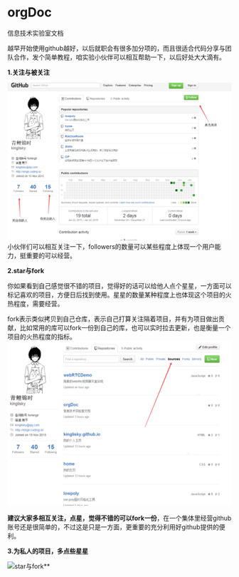 # orgDoc
信息技术实验室文档

越早开始使用github越好，以后就职会有很多加分项的，而且很适合代码分享与团队合作，发个简单教程，咱实验小伙伴可以相互帮助一下，以后好处大大滴有。

**1.关注与被关注**

![关注与被关注](./img/0.png)
小伙伴们可以相互关注一下，followers的数量可以某些程度上体现一个用户能力，挺重要的可以经营。

**2.star与fork**



你如果看到自己感觉很不错的项目，觉得好的话可以给他人点个星星，一方面可以标记喜欢的项目，方便日后找到使用。星星的数量某种程度上也体现这个项目的火热程度，需要经营。

fork表示类似拷贝到自己仓库，表示自己打算关注隔着项目，并有为项目做出贡献，比如常用的库可以fork一份到自己的库，也可以实时拉去更新，也是衡量一个项目的火热程度的指标。
![star与fork**](./img/2.png)



**建议大家多相互关注，点星，觉得不错的可以fork一份**，在一个集体里经营github账号还是很简单的，不过这是只是一方面，更重要的充分利用好github提供的便利。 

**3.为私人的项目，多点些星星**

![star与fork**](./img/3.png)






